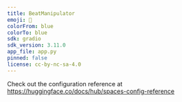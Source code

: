 ```yaml
---
title: BeatManipulator
emoji: 🥁
colorFrom: blue
colorTo: blue
sdk: gradio
sdk_version: 3.11.0
app_file: app.py
pinned: false
license: cc-by-nc-sa-4.0
---
```

Check out the configuration reference at https://huggingface.co/docs/hub/spaces-config-reference
